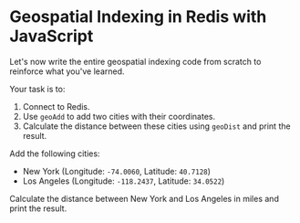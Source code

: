 # Geospatial Indexing in Redis with JavaScript

Let's now write the entire geospatial indexing code from scratch to reinforce what you've learned.

Your task is to:

1. Connect to Redis.
2. Use `geoAdd` to add two cities with their coordinates.
3. Calculate the distance between these cities using `geoDist` and print the result.

Add the following cities:

* New York (Longitude: `-74.0060`, Latitude: `40.7128`)
* Los Angeles (Longitude: `-118.2437`, Latitude: `34.0522`)

Calculate the distance between New York and Los Angeles in miles and print the result.